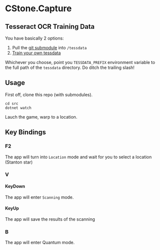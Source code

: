 # CStone.Capture

## Tesseract OCR Training Data

You have basically 2 options:

1. Pull the [git submodule](https://github.com/tesseract-ocr/tessdata.git) into `/tessdata`
2. [Train your own tessdata](https://pretius.com/blog/ocr-tesseract-training-data/)

Whichever you choose, point you `TESSDATA_PREFIX` environment variable to the full path of the `tessdata` directory. Do ditch the trailing slash!

## Usage

First off, clone this repo (with submodules).

```
cd src
dotnet watch
```

Lauch the game, warp to a location.

## Key Bindings

### F2

The app will turn into `Location` mode and wait for you to select a location (Stanton star)

### V

#### KeyDown

The app will enter `Scanning` mode.

#### KeyUp

The app will save the results of the scanning

### B

The app will enter Quantum mode.